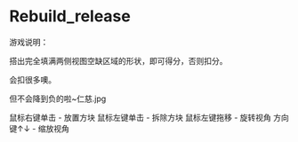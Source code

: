 # Rebuild_release

游戏说明：

搭出完全填满两侧视图空缺区域的形状，即可得分，否则扣分。

会扣很多噢。

但不会降到负的啦~仁慈.jpg

鼠标右键单击 - 放置方块
鼠标左键单击 - 拆除方块
鼠标左键拖移 - 旋转视角
方向键↑↓ - 缩放视角
